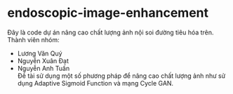 # endoscopic-image-enhancement <br>
Đây là code dự án nâng cao chất lượng ảnh nội soi đường tiêu hóa trên. <br>
Thành viên nhóm:<br>
- Lương Văn Quý <br>
- Nguyễn Xuân Đạt <br>
- Nguyễn Anh Tuấn <br>
Đề tài sử dụng một số phương pháp để nâng cao chất lượng ảnh như sử dụng Adaptive Sigmoid Function và mạng Cycle GAN.